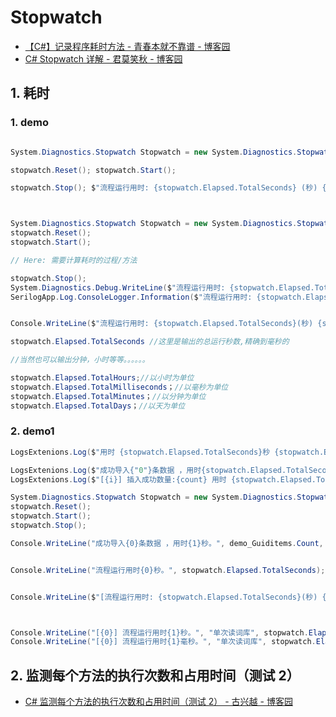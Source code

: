# Stopwatch

- [【C#】记录程序耗时方法 - 青春本就不靠谱 - 博客园](https://www.cnblogs.com/on-fire/p/9522878.html)
- [C# Stopwatch 详解 - 君莫笑秋 - 博客园](https://www.cnblogs.com/vaevvaev/p/6929967.html)

## 1. 耗时

### 1. demo

```c#

System.Diagnostics.Stopwatch Stopwatch = new System.Diagnostics.Stopwatch();

stopwatch.Reset(); stopwatch.Start();

stopwatch.Stop(); $"流程运行用时: {stopwatch.Elapsed.TotalSeconds} (秒) {stopwatch.Elapsed.TotalMilliseconds} (毫秒)".Log();



System.Diagnostics.Stopwatch Stopwatch = new System.Diagnostics.Stopwatch();
stopwatch.Reset();
stopwatch.Start();

// Here: 需要计算耗时的过程/方法

stopwatch.Stop();
System.Diagnostics.Debug.WriteLine($"流程运行用时: {stopwatch.Elapsed.TotalSeconds}(秒) {stopwatch.Elapsed.TotalMilliseconds}(毫秒)");
SerilogApp.Log.ConsoleLogger.Information($"流程运行用时: {stopwatch.Elapsed.TotalSeconds}(秒) {stopwatch.Elapsed.TotalMilliseconds}(毫秒)");


Console.WriteLine($"流程运行用时: {stopwatch.Elapsed.TotalSeconds}(秒) {stopwatch.Elapsed.TotalMilliseconds}(毫秒)");

stopwatch.Elapsed.TotalSeconds //这里是输出的总运行秒数,精确到毫秒的

//当然也可以输出分钟，小时等等。。。。。。

stopwatch.Elapsed.TotalHours;//以小时为单位
stopwatch.Elapsed.TotalMilliseconds；//以毫秒为单位
stopwatch.Elapsed.TotalMinutes；//以分钟为单位
stopwatch.Elapsed.TotalDays；//以天为单位

```

### 2. demo1

```c#
LogsExtenions.Log($"用时 {stopwatch.Elapsed.TotalSeconds}秒 {stopwatch.Elapsed.TotalMilliseconds}毫秒。");

LogsExtenions.Log($"成功导入{"0"}条数据 ，用时{stopwatch.Elapsed.TotalSeconds}秒。");
LogsExtenions.Log($"[{i}] 插入成功数量:{count} 用时 {stopwatch.Elapsed.TotalSeconds}(秒) {stopwatch.Elapsed.TotalMilliseconds}(毫秒)");

System.Diagnostics.Stopwatch Stopwatch = new System.Diagnostics.Stopwatch();
stopwatch.Reset();
stopwatch.Start();
stopwatch.Stop();

Console.WriteLine("成功导入{0}条数据 ，用时{1}秒。", demo_Guiditems.Count, stopwatch.Elapsed.TotalSeconds);


Console.WriteLine("流程运行用时{0}秒。", stopwatch.Elapsed.TotalSeconds);


Console.WriteLine($"[流程运行用时: {stopwatch.Elapsed.TotalSeconds}(秒) {stopwatch.Elapsed.TotalMilliseconds}(毫秒)");



Console.WriteLine("[{0}] 流程运行用时{1}秒。", "单次读词库", stopwatch.Elapsed.TotalSeconds);
Console.WriteLine("[{0}] 流程运行用时{1}毫秒。", "单次读词库", stopwatch.Elapsed.TotalMilliseconds);

```

## 2. 监测每个方法的执行次数和占用时间（测试 2）

- [C# 监测每个方法的执行次数和占用时间（测试 2） - 古兴越 - 博客园](https://www.cnblogs.com/guxingy/p/10132062.html)

```c#

```
